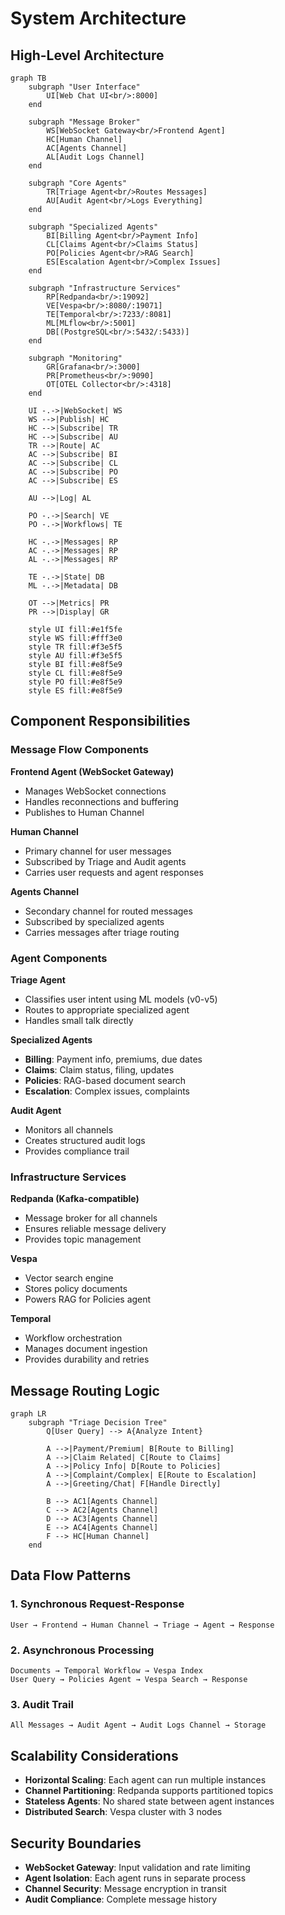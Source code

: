 # System Architecture

## High-Level Architecture

```mermaid
graph TB
    subgraph "User Interface"
        UI[Web Chat UI<br/>:8000]
    end
    
    subgraph "Message Broker"
        WS[WebSocket Gateway<br/>Frontend Agent]
        HC[Human Channel]
        AC[Agents Channel]
        AL[Audit Logs Channel]
    end
    
    subgraph "Core Agents"
        TR[Triage Agent<br/>Routes Messages]
        AU[Audit Agent<br/>Logs Everything]
    end
    
    subgraph "Specialized Agents"
        BI[Billing Agent<br/>Payment Info]
        CL[Claims Agent<br/>Claims Status]
        PO[Policies Agent<br/>RAG Search]
        ES[Escalation Agent<br/>Complex Issues]
    end
    
    subgraph "Infrastructure Services"
        RP[Redpanda<br/>:19092]
        VE[Vespa<br/>:8080/:19071]
        TE[Temporal<br/>:7233/:8081]
        ML[MLflow<br/>:5001]
        DB[(PostgreSQL<br/>:5432/:5433)]
    end
    
    subgraph "Monitoring"
        GR[Grafana<br/>:3000]
        PR[Prometheus<br/>:9090]
        OT[OTEL Collector<br/>:4318]
    end
    
    UI -.->|WebSocket| WS
    WS -->|Publish| HC
    HC -->|Subscribe| TR
    HC -->|Subscribe| AU
    TR -->|Route| AC
    AC -->|Subscribe| BI
    AC -->|Subscribe| CL
    AC -->|Subscribe| PO
    AC -->|Subscribe| ES
    
    AU -->|Log| AL
    
    PO -.->|Search| VE
    PO -.->|Workflows| TE
    
    HC -.->|Messages| RP
    AC -.->|Messages| RP
    AL -.->|Messages| RP
    
    TE -.->|State| DB
    ML -.->|Metadata| DB
    
    OT -->|Metrics| PR
    PR -->|Display| GR

    style UI fill:#e1f5fe
    style WS fill:#fff3e0
    style TR fill:#f3e5f5
    style AU fill:#f3e5f5
    style BI fill:#e8f5e9
    style CL fill:#e8f5e9
    style PO fill:#e8f5e9
    style ES fill:#e8f5e9
```

## Component Responsibilities

### Message Flow Components

**Frontend Agent (WebSocket Gateway)**
- Manages WebSocket connections
- Handles reconnections and buffering
- Publishes to Human Channel

**Human Channel**
- Primary channel for user messages
- Subscribed by Triage and Audit agents
- Carries user requests and agent responses

**Agents Channel**
- Secondary channel for routed messages
- Subscribed by specialized agents
- Carries messages after triage routing

### Agent Components

**Triage Agent**
- Classifies user intent using ML models (v0-v5)
- Routes to appropriate specialized agent
- Handles small talk directly

**Specialized Agents**
- **Billing**: Payment info, premiums, due dates
- **Claims**: Claim status, filing, updates
- **Policies**: RAG-based document search
- **Escalation**: Complex issues, complaints

**Audit Agent**
- Monitors all channels
- Creates structured audit logs
- Provides compliance trail

### Infrastructure Services

**Redpanda (Kafka-compatible)**
- Message broker for all channels
- Ensures reliable message delivery
- Provides topic management

**Vespa**
- Vector search engine
- Stores policy documents
- Powers RAG for Policies agent

**Temporal**
- Workflow orchestration
- Manages document ingestion
- Provides durability and retries

## Message Routing Logic

```mermaid
graph LR
    subgraph "Triage Decision Tree"
        Q[User Query] --> A{Analyze Intent}
        
        A -->|Payment/Premium| B[Route to Billing]
        A -->|Claim Related| C[Route to Claims]
        A -->|Policy Info| D[Route to Policies]
        A -->|Complaint/Complex| E[Route to Escalation]
        A -->|Greeting/Chat| F[Handle Directly]
        
        B --> AC1[Agents Channel]
        C --> AC2[Agents Channel]
        D --> AC3[Agents Channel]
        E --> AC4[Agents Channel]
        F --> HC[Human Channel]
    end
```

## Data Flow Patterns

### 1. Synchronous Request-Response
```
User → Frontend → Human Channel → Triage → Agent → Response
```

### 2. Asynchronous Processing
```
Documents → Temporal Workflow → Vespa Index
User Query → Policies Agent → Vespa Search → Response
```

### 3. Audit Trail
```
All Messages → Audit Agent → Audit Logs Channel → Storage
```

## Scalability Considerations

- **Horizontal Scaling**: Each agent can run multiple instances
- **Channel Partitioning**: Redpanda supports partitioned topics
- **Stateless Agents**: No shared state between agent instances
- **Distributed Search**: Vespa cluster with 3 nodes

## Security Boundaries

- **WebSocket Gateway**: Input validation and rate limiting
- **Agent Isolation**: Each agent runs in separate process
- **Channel Security**: Message encryption in transit
- **Audit Compliance**: Complete message history